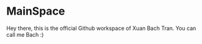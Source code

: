 # MainSpace
Hey there, this is the official Github workspace of Xuan Bach Tran. You can call me Bach :)
